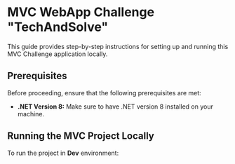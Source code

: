 # MVC WebApp Challenge "TechAndSolve"

This guide provides step-by-step instructions for setting up and running this MVC Challenge application locally.

## Prerequisites

Before proceeding, ensure that the following prerequisites are met:

- **.NET Version 8:** Make sure to have .NET version 8 installed on your machine.

## Running the MVC Project Locally
To run the project in **Dev** environment: